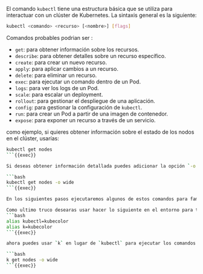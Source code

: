 
El comando `kubectl` tiene una estructura básica que se utiliza para interactuar con un clúster de Kubernetes. La sintaxis general es la siguiente:

```bash
kubectl <comando> <recurso> [<nombre>] [flags]
```

Comandos probables podrian ser :
- `get`: para obtener información sobre los recursos.
- `describe`: para obtener detalles sobre un recurso específico.
- `create`: para crear un nuevo recurso.
- `apply`: para aplicar cambios a un recurso.
- `delete`: para eliminar un recurso.
- `exec`: para ejecutar un comando dentro de un Pod.
- `logs`: para ver los logs de un Pod.
- `scale`: para escalar un deployment.
- `rollout`: para gestionar el despliegue de una aplicación.
- `config`: para gestionar la configuración de `kubectl`.
- `run`: para crear un Pod a partir de una imagen de contenedor.
- `expose`: para exponer un recurso a través de un servicio.

como ejemplo, si quieres obtener información sobre el estado de los nodos en el clúster, usarías:

```bash
kubectl get nodes
```{{exec}}

Si deseas obtener información detallada puedes adicionar la opción `-o wide`:

```bash
kubectl get nodes -o wide
```{{exec}}

En los siguientes pasos ejecutaremos algunos de estos comandos para familiarizarnos con el cluster de kubernetes y su entorno de trabajo.

Como ultimo truco desearas usar hacer lo siguiente en el entorno para tener soporte multicolor :
```bash
alias kubectl=kubecolor
alias k=kubecolor
```{{exec}}

ahora puedes usar `k` en lugar de `kubectl` para ejecutar los comandos de Kubernetes con colores y una mejor legibilidad.

```bash
k get nodes -o wide
```{{exec}}